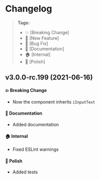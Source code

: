 Changelog
=========

> **Tags:**
> - :boom:       [Breaking Change]
> - :rocket:     [New Feature]
> - :bug:        [Bug Fix]
> - :memo:       [Documentation]
> - :house:      [Internal]
> - :nail_care:  [Polish]

## v3.0.0-rc.199 (2021-06-16)

#### :boom: Breaking Change

* Now the component inherits `iInputText`

#### :memo: Documentation

* Added documentation

#### :house: Internal

* Fixed ESLint warnings

#### :nail_care: Polish

* Added tests
